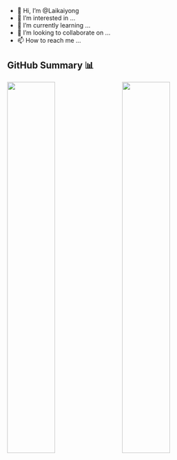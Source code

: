 - 👋 Hi, I’m @Laikaiyong
- 👀 I’m interested in ...
- 🌱 I’m currently learning ...
- 💞️ I’m looking to collaborate on ...
- 📫 How to reach me ...

## GitHub Summary 📊
<img src="https://github-readme-stats.vercel.app/api/top-langs/?username=Laikaiyong&theme=dark&layout=compact" width=47% align=left>
<img src="https://github-readme-stats.vercel.app/api?username=Laikaiyong&show_icons=true&theme=buefy" align=right width=47% >  
